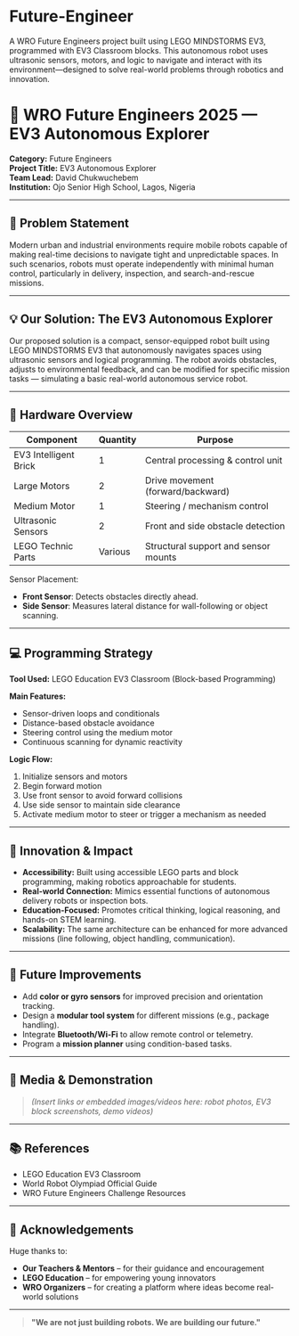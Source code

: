 # Future-Engineer
A WRO Future Engineers project built using LEGO MINDSTORMS EV3, programmed with EV3 Classroom blocks. This autonomous robot uses ultrasonic sensors, motors, and logic to navigate and interact with its environment—designed to solve real-world problems through robotics and innovation.


# 🤖 WRO Future Engineers 2025 — EV3 Autonomous Explorer

**Category:** Future Engineers  
**Project Title:** EV3 Autonomous Explorer  
**Team Lead:** David Chukwuchebem  
**Institution:** Ojo Senior High School, Lagos, Nigeria

---

## 🧩 Problem Statement

Modern urban and industrial environments require mobile robots capable of making real-time decisions to navigate tight and unpredictable spaces. In such scenarios, robots must operate independently with minimal human control, particularly in delivery, inspection, and search-and-rescue missions.

---

## 💡 Our Solution: The EV3 Autonomous Explorer

Our proposed solution is a compact, sensor-equipped robot built using LEGO MINDSTORMS EV3 that autonomously navigates spaces using ultrasonic sensors and logical programming. The robot avoids obstacles, adjusts to environmental feedback, and can be modified for specific mission tasks — simulating a basic real-world autonomous service robot.

---

## 🔧 Hardware Overview

| Component              | Quantity | Purpose                               |
|------------------------|----------|----------------------------------------|
| EV3 Intelligent Brick  | 1        | Central processing & control unit      |
| Large Motors           | 2        | Drive movement (forward/backward)      |
| Medium Motor           | 1        | Steering / mechanism control           |
| Ultrasonic Sensors     | 2        | Front and side obstacle detection      |
| LEGO Technic Parts     | Various  | Structural support and sensor mounts   |

Sensor Placement:
- **Front Sensor**: Detects obstacles directly ahead.
- **Side Sensor**: Measures lateral distance for wall-following or object scanning.

---

## 💻 Programming Strategy

**Tool Used:** LEGO Education EV3 Classroom (Block-based Programming)

**Main Features:**
- Sensor-driven loops and conditionals
- Distance-based obstacle avoidance
- Steering control using the medium motor
- Continuous scanning for dynamic reactivity

**Logic Flow:**
1. Initialize sensors and motors
2. Begin forward motion
3. Use front sensor to avoid forward collisions
4. Use side sensor to maintain side clearance
5. Activate medium motor to steer or trigger a mechanism as needed

---

## 🧠 Innovation & Impact

- **Accessibility:** Built using accessible LEGO parts and block programming, making robotics approachable for students.
- **Real-world Connection:** Mimics essential functions of autonomous delivery robots or inspection bots.
- **Education-Focused:** Promotes critical thinking, logical reasoning, and hands-on STEM learning.
- **Scalability:** The same architecture can be enhanced for more advanced missions (line following, object handling, communication).

---

## 🚀 Future Improvements

- Add **color or gyro sensors** for improved precision and orientation tracking.
- Design a **modular tool system** for different missions (e.g., package handling).
- Integrate **Bluetooth/Wi-Fi** to allow remote control or telemetry.
- Program a **mission planner** using condition-based tasks.

---

## 📸 Media & Demonstration

> *(Insert links or embedded images/videos here: robot photos, EV3 block screenshots, demo videos)*

---

## 📚 References

- LEGO Education EV3 Classroom
- World Robot Olympiad Official Guide
- WRO Future Engineers Challenge Resources

---

## 🙌 Acknowledgements

Huge thanks to:
- **Our Teachers & Mentors** – for their guidance and encouragement
- **LEGO Education** – for empowering young innovators
- **WRO Organizers** – for creating a platform where ideas become real-world solutions

---

> **"We are not just building robots. We are building our future."**
